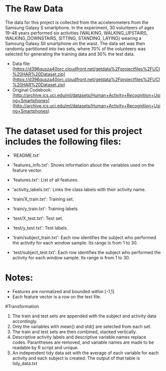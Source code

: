 # The Raw Data
The data for this project is collected from the accelerometers from the Samsung Galaxy S smartphone. In the experiment, 30 volunteers of ages 19-48 years performed six activities (WALKING, WALKING_UPSTAIRS, WALKING_DOWNSTAIRS, SITTING, STANDING, LAYING) wearing a Samsung Galaxy SII smartphone on the waist. The data set was then randomly partitioned into two sets, where 70% of the volunteers was selected for generating the training data and 30% the test data.

* Data file: [https://d396qusza40orc.cloudfront.net/getdata%2Fprojectfiles%2FUCI%20HAR%20Dataset.zip] (https://d396qusza40orc.cloudfront.net/getdata%2Fprojectfiles%2FUCI%20HAR%20Dataset.zip)
* Original Codebook: [http://archive.ics.uci.edu/ml/datasets/Human+Activity+Recognition+Using+Smartphones] (http://archive.ics.uci.edu/ml/datasets/Human+Activity+Recognition+Using+Smartphones)

The dataset used for this project includes the following files:
=========================================

- 'README.txt'

- 'features_info.txt': Shows information about the variables used on the feature vector.

- 'features.txt': List of all features.

- 'activity_labels.txt': Links the class labels with their activity name.

- 'train/X_train.txt': Training set.

- 'train/y_train.txt': Training labels.

- 'test/X_test.txt': Test set.

- 'test/y_test.txt': Test labels.

- 'train/subject_train.txt': Each row identifies the subject who performed the activity for each window sample. Its range is from 1 to 30. 

-  'test/subject_test.txt':  Each row identifies the subject who performed the activity for each window sample. Its range is from 1 to 30.

Notes: 
======
- Features are normalized and bounded within [-1,1].
- Each feature vector is a row on the text file.

#Transformation
1. The train and test sets are appended with the subject and activity data accordingly.
2. Only the variables with mean() and std() are selected from each set.
3. The train and test sets are then combined, stacked vertically.
4. Descriptive activity labels and descriptive variable names replace codes. Parantheses are removed, and variable names are made to be readable by R script and unique.
5. An independent tidy data set with the average of each variable for each activity and each subject is created.
The output of that table is tidy_data.txt